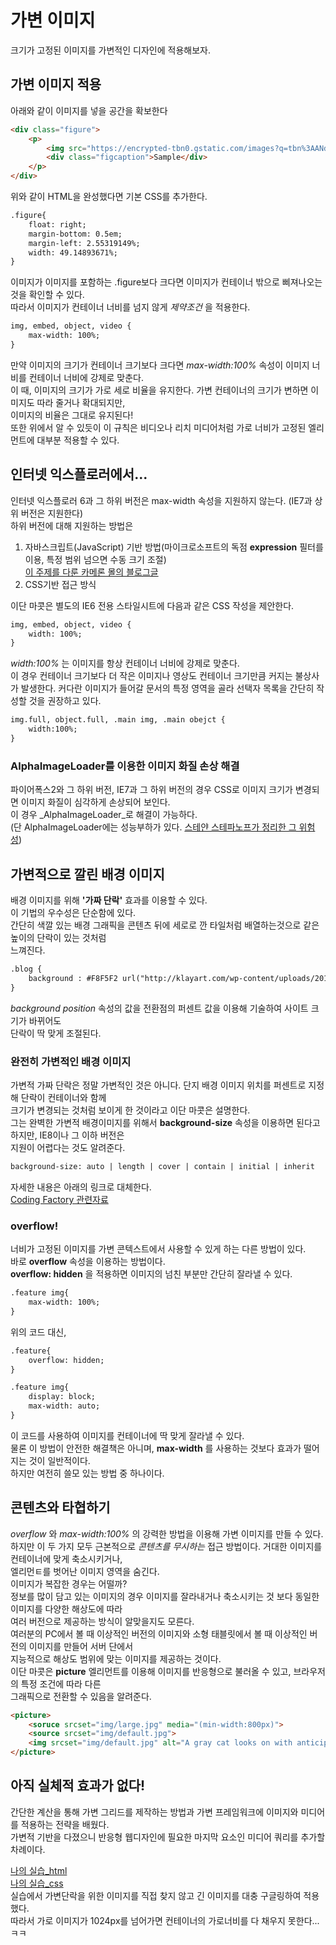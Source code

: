 # 가변 이미지  
크기가 고정된 이미지를 가변적인 디자인에 적용해보자.  

## 가변 이미지 적용  
아래와 같이 이미지를 넣을 공간을 확보한다
```html
<div class="figure">
    <p>
        <img src="https://encrypted-tbn0.gstatic.com/images?q=tbn%3AANd9GcTUipmhR5VeV5-h0vGDPKK85SaUQY-7t8WJnbs84Ttevmjq102-" alt="">
        <div class="figcaption">Sample</div>
    </p>
</div>
```

위와 같이 HTML을 완성했다면 기본 CSS를 추가한다.
```html
.figure{
    float: right;
    margin-bottom: 0.5em;
    margin-left: 2.55319149%;
    width: 49.14893671%;
}
```  
이미지가 이미지를 포함하는 .figure보다 크다면 이미지가 컨테이너 밖으로 삐져나오는 것을 확인할 수 있다.  
따라서 이미지가 컨테이너 너비를 넘지 않게 _제약조건_ 을 적용한다.  
```html
img, embed, object, video {
    max-width: 100%;
}
```
만약 이미지의 크기가 컨테이너 크기보다 크다면 _max-width:100%_ 속성이 이미지 너비를 컨테이너 너비에 강제로 맞춘다.  
이 때, 이미지의 크기가 가로 세로 비율을 유지한다. 가변 컨테이너의 크기가 변하면 이미지도 따라 줄거나 확대되지만,  
이미지의 비율은 그대로 유지된다!  
또한 위에서 알 수 있듯이 이 규칙은 비디오나 리치 미디어처럼 가로 너비가 고정된 엘리먼트에 대부분 적용할 수 있다. 

## 인터넷 익스플로러에서...
인터넷 익스플로러 6과 그 하위 버전은 max-width 속성을 지원하지 않는다. (IE7과 상위 버전은 지원한다)  
하위 버전에 대해 지원하는 방법은
1. 자바스크립트(JavaScript) 기반 방법(마이크로소프트의 독점 __expression__ 필터를 이용, 특정 범위 넘으면 수동 크기 조절)    
[이 주제를 다룬 카메론 몰의 블로그글](http://bkaprt.com/rwd2/14/)
2. CSS기반 접근 방식  

이단 마콧은 별도의 IE6 전용 스타일시트에 다음과 같은 CSS 작성을 제안한다.  
```html
img, embed, object, video {
    width: 100%;
}
```
_width:100%_ 는 이미지를 항상 컨테이너 너비에 강제로 맞춘다.  
이 경우 컨테이너 크기보다 더 작은 이미지나 영상도 컨테이너 크기만큼 커지는 불상사가 발생한다.
커다란 이미지가 들어갈 문서의 특정 영역을 골라 선택자 목록을 간단히 작성할 것을 권장하고 있다.  
```html
img.full, object.full, .main img, .main obejct {
    width:100%;
}
```

### AlphaImageLoader를 이용한 이미지 화질 손상 해결  
파이어폭스2와 그 하위 버전, IE7과 그 하위 버전의 경우 CSS로 이미지 크기가 변경되면 이미지 화질이 심각하게 손상되어 보인다.      
이 경우 _AlphaImageLoader_로 해결이 가능하다.   
(단 AlphaImageLoader에는 성능부하가 있다. [스테얀 스테파노프가 정리한 그 위험성](https://bkaprt.com/rwd/17/))  


## 가변적으로 깔린 배경 이미지  
배경 이미지를 위해  __'가짜 단락'__  효과를 이용할 수 있다.    
이 기법의 우수성은 단순함에 있다.  
간단히 색깔 있는 배경 그래픽을 콘텐츠 뒤에 세로로 깐 타일처럼 배열하는것으로 같은 높이의 단락이 있는 것처럼     
느껴진다.
```html
.blog {
    background : #F8F5F2 url("http://klayart.com/wp-content/uploads/2017/04/klayart-prd-cat-4-5-1.jpg") repeat-y 63.111111111% 0;
}
```
_background position_ 속성의 값을 전환점의 퍼센트 값을 이용해 기술하여 사이트 크기가 바뀌어도   
단락이 딱 맞게 조절된다.

### 완전히 가변적인 배경 이미지  
가변적 가짜 단락은 정말 가변적인 것은 아니다. 단지 배경 이미지 위치를 퍼센트로 지정해 단락이 컨테이너와 함께  
크기가 변경되는 것처럼 보이게 한 것이라고 이단 마콧은 설명한다.  
그는 완벽한 가변적 배경이미지를 위해서 __background-size__ 속성을 이용하면 된다고 하지만, IE8이나 그 이하 버전은  
지원이 어렵다는 것도 알려준다.  
```html
background-size: auto | length | cover | contain | initial | inherit
```
자세한 내용은 아래의 링크로 대체한다.  
[Coding Factory 관련자료](https://www.codingfactory.net/10559)  

### overflow!
너비가 고정된 이미지를 가변 콘텍스트에서 사용할 수 있게 하는 다른 방법이 있다.  
바로 __overflow__ 속성을 이용하는 방법이다.  
__overflow: hidden__ 을 적용하면 이미지의 넘친 부분만 간단히 잘라낼 수 있다.
```html
.feature img{
    max-width: 100%;
}
```
위의 코드 대신,
```html
.feature{
    overflow: hidden;
}

.feature img{
    display: block;
    max-width: auto;
}
```
이 코드를 사용하여 이미지를 컨테이너에 딱 맞게 잘라낼 수 있다.  
물론 이 방법이 안전한 해결책은 아니며, __max-width__ 를 사용하는 것보다 효과가 떨어지는 것이 일반적이다.  
하지만 여전히 쓸모 있는 방법 중 하나이다.

## 콘텐츠와 타협하기
_overflow_ 와 _max-width:100%_ 의 강력한 방법을 이용해 가변 이미지를 만들 수 있다.  
하지만 이 두 가지 모두 근본적으로 _콘텐츠를 무시하는_ 접근 방법이다. 거대한 이미지를 컨테이너에 맞게 축소시키거나,  
엘리먼ㅌ를 벗어난 이미지 영역을 숨긴다.  
이미지가 복잡한 경우는 어떨까?  
정보를 많이 담고 있는 이미지의 경우 이미지를 잘라내거나 축소시키는 것 보다 동일한 이미지를 다양한 해상도에 따라  
여러 버전으로 제공하는 방식이 알맞을지도 모른다.  
여러분의 PC에서 볼 때 이상적인 버전의 이미지와 소형 태블릿에서 볼 때 이상적인 버전의 이미지를 만들어 서버 단에서  
지능적으로 해상도 범위에 맞는 이미지를 제공하는 것이다.  
이단 마콧은 __picture__ 엘리먼트를 이용해  이미지를 반응형으로 불러올 수 있고, 브라우저의 특정 조건에 따라 다른  
그래픽으로 전환할 수 있음을 알려준다.
```html
<picture>
    <soruce srcset="img/large.jpg" media="(min-width:800px)">
    <source srcset="img/default.jpg">
    <img srcset="img/default.jpg" alt="A gray cat looks on with anticipation">
</picture>
```

## 아직 실체적 효과가 없다!
간단한 계산을 통해 가변 그리드를 제작하는 방법과 가변 프레임워크에 이미지와 미디어를 적용하는 전략을 배웠다.  
가변적 기반을 다졌으니 반응형 웹디자인에 필요한 마지막 요소인 미디어 쿼리를 추가할 차례이다.  

[나의 실습_html](html/img.html)  
[나의 실습_css](css/img_css.css)  
실습에서 가변단락을 위한 이미지를 직접 찾지 않고 긴 이미지를 대충 구글링하여 적용했다.  
따라서 가로 이미지가 1024px를 넘어가면 컨테이너의 가로너비를 다 채우지 못한다...ㅋㅋ